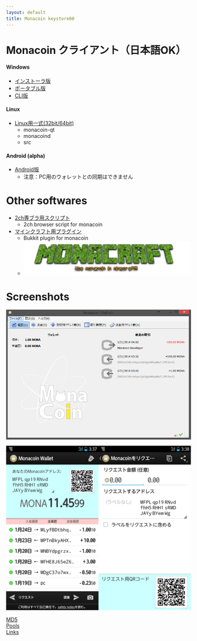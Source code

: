 ```yaml
---
layout: default
title: Monacoin keystore00
---
```

# Monacoin クライアント（日本語OK）

#### Windows
- [インストーラ版](https://github.com/keystore00/monacoin/releases/download/v0.8.6.1-20140131/monacoin-0.8.6.1-win32-setup.exe "download")
- [ポータブル版](https://github.com/keystore00/monacoin/releases/download/v0.8.6.1-20140131/monacoin-qt.zip "download")
- [CLI版](https://github.com/keystore00/monacoin/releases/download/v0.8.6.1-20140131/monacoind.exe "download")

#### Linux
- [Linux用一式(32bit/64bit)](https://github.com/keystore00/monacoin/releases/download/v0.8.6.1-20140131/monacoin-linux.zip "download")
    - monacoin-qt
    - monacoind
    - src

#### Android (alpha)
- [Android版](https://github.com/keystore00/monacoin-wallet-new/releases/download/v0.07-alpha/wallet-0.07.apk "download")
    - 注意：PC用のウォレットとの同期はできません

# Other softwares
- [2ch専ブラ用スクリプト](https://github.com/keystore00/monaext "Go")
    - 2ch browser script for monacoin
- [マインクラフト用プラグイン](https://github.com/keystore00/Monacoinish/releases/download/v1.02/Monacoinish-1.02.jar, "Download")
    - Bukkit plugin for monacoin
    - [![Monacraft logo](images/monacoinish.png "Monacraft logo")](http://monacoin.sv73.net/monacraft.php "Monacraft")

# Screenshots
![Windows screenshot](images/screenshot_windows.png "Windows screenshot")


![Android screenshot](images/screenshot_android.png "Android screenshot")


[MD5](./md5.txt "MD5 HASH")  
[Pools](./pools.html "Pools")  
[Links](./links.html "Links")

